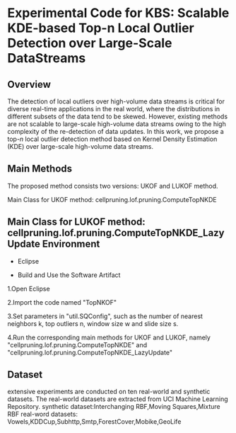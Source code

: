 Experimental Code for KBS: Scalable KDE-based Top-n Local Outlier Detection over Large-Scale DataStreams
==
Overview
--
The detection of local outliers over high-volume data streams is critical for diverse real-time applications in the real world, where the distributions in different subsets of the data tend to be skewed. However, existing methods are not scalable to large-scale high-volume data streams owing to the high complexity of the re-detection of data updates. In this work, we propose a top-$n$ local outlier detection method based on Kernel Density Estimation (KDE) over large-scale high-volume data streams. 


Main Methods
--
The proposed method consists two versions: UKOF and LUKOF method. 

 Main Class for UKOF method: cellpruning.lof.pruning.ComputeTopNKDE

 Main Class for LUKOF method: cellpruning.lof.pruning.ComputeTopNKDE_LazyUpdate
 Environment
 --
* Eclipse
 
* Build and Use the Software Artifact

1.Open Eclipse

2.Import the code named "TopNKOF"

3.Set parameters in "util.SQConfig", such as the number of nearest neighbors k, top outliers n,
window size w and slide size s.

4.Run the corresponding main methods for UKOF and LUKOF, namely "cellpruning.lof.pruning.ComputeTopNKDE" and "cellpruning.lof.pruning.ComputeTopNKDE_LazyUpdate"

Dataset
--
 extensive experiments are conducted on ten real-world and synthetic datasets. The real-world datasets are extracted from  UCI Machine Learning Repository.
 synthetic dataset:Interchanging RBF,Moving Squares,Mixture RBF
 real-word datasets: Vowels,KDDCup,Subhttp,Smtp,ForestCover,Mobike,GeoLife
